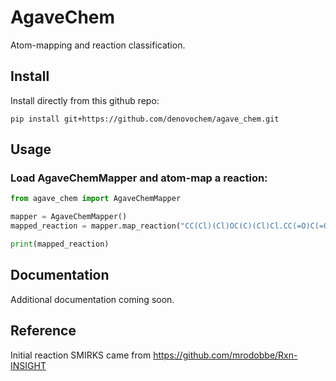 # AgaveChem

Atom-mapping and reaction classification.

## Install

Install directly from this github repo:

```console
pip install git+https://github.com/denovochem/agave_chem.git
```

## Usage

### Load AgaveChemMapper and atom-map a reaction:
```python
from agave_chem import AgaveChemMapper

mapper = AgaveChemMapper()
mapped_reaction = mapper.map_reaction("CC(Cl)(Cl)OC(C)(Cl)Cl.CC(=O)C(=O)O>>CC(=O)C(=O)Cl")

print(mapped_reaction)
```


## Documentation

Additional documentation coming soon.

## Reference

Initial reaction SMIRKS came from https://github.com/mrodobbe/Rxn-INSIGHT
